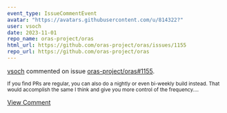 ```yaml
---
event_type: IssueCommentEvent
avatar: "https://avatars.githubusercontent.com/u/814322?"
user: vsoch
date: 2023-11-01
repo_name: oras-project/oras
html_url: https://github.com/oras-project/oras/issues/1155
repo_url: https://github.com/oras-project/oras
---
```


<a href='https://github.com/vsoch' target='_blank'>vsoch</a> commented on issue <a href='https://github.com/oras-project/oras/issues/1155' target='_blank'>oras-project/oras#1155</a>.

<small>If you find PRs are regular, you can also do a nightly or even bi-weekly build instead. That would accomplish the same I think and give you more control of the frequency....</small>

<a href='https://github.com/oras-project/oras/issues/1155' target='_blank'>View Comment</a>
